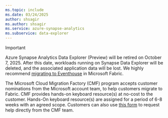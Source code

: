 ```yaml
---
ms.topic: include
ms.date: 03/24/2025
author: shsagir
ms.author: shsagir
ms.service: azure-synapse-analytics
ms.subservice: data-explorer
---
```

> [!IMPORTANT]
> Azure Synapse Analytics Data Explorer (Preview) will be retired on October 7, 2025. After this date, workloads running on Synapse Data Explorer will be deleted, and the associated application data will be lost. We highly recommend [migrating to Eventhouse](/fabric/real-time-intelligence/migrate-synapse-data-explorer) in Microsoft Fabric.

The Microsoft Cloud Migration Factory (CMF) program accepts customer nominations from the Microsoft account team, to help customers migrate to Fabric. CMF provides hands-on keyboard resource(s) at no-cost to the customer. Hands-On keyboard resource(s) are assigned for a period of 6-8 weeks with an agreed scope. Customers can also use [this form](https://forms.office.com/Pages/ResponsePage.aspx?id=v4j5cvGGr0GRqy180BHbR0PMD-G9mq1Kry22u32eGOtUQ1pWQVIyUU9USDBXSjUwQ1E0NEJCMExORC4u) to request help directly from the CMF team.
